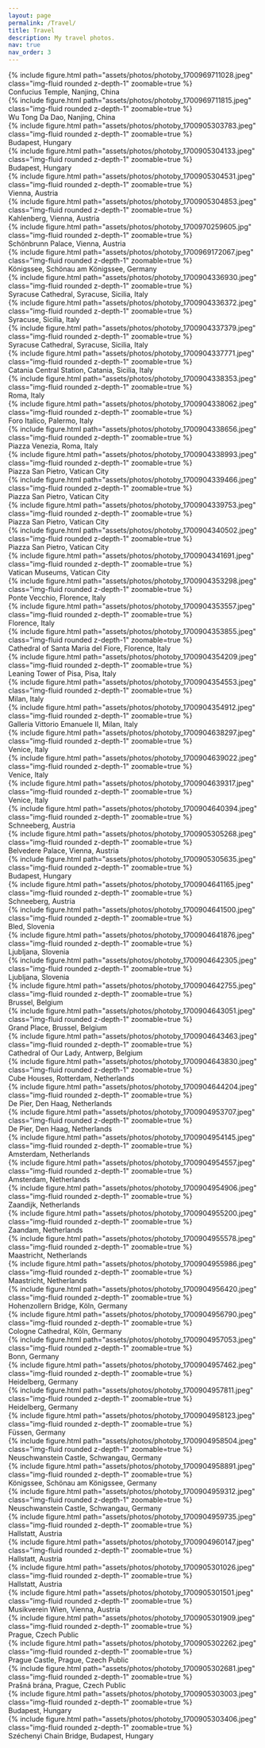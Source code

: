 ```yaml
---
layout: page
permalink: /Travel/
title: Travel
description: My travel photos.
nav: true
nav_order: 3
---
```


<div class="row">
    <div class="col-sm mt-3 mt-md-0">
        {% include figure.html path="assets/photos/photoby_1700969711028.jpeg"  class="img-fluid rounded z-depth-1" zoomable=true %}
        <div class="caption">
            Confucius Temple, Nanjing, China
        </div>
    </div>
     <div class="col-sm mt-3 mt-md-0">
        {% include figure.html path="assets/photos/photoby_1700969711815.jpeg"  class="img-fluid rounded z-depth-1" zoomable=true %}
        <div class="caption">
            Wu Tong Da Dao, Nanjing, China
        </div>
    </div>
</div>

<div class="row">
    <div class="col-sm mt-3 mt-md-0">
        {% include figure.html path="assets/photos/photoby_1700905303783.jpeg"  class="img-fluid rounded z-depth-1" zoomable=true %}
        <div class="caption">
            Budapest, Hungary
        </div>
    </div>
     <div class="col-sm mt-3 mt-md-0">
        {% include figure.html path="assets/photos/photoby_1700905304133.jpeg"  class="img-fluid rounded z-depth-1" zoomable=true %}
        <div class="caption">
            Budapest, Hungary
        </div>
    </div>
</div>

<div class="row">
    <div class="col-sm mt-3 mt-md-0">
        {% include figure.html path="assets/photos/photoby_1700905304531.jpeg"  class="img-fluid rounded z-depth-1" zoomable=true %}
        <div class="caption">
            Vienna, Austria
        </div>
    </div>
     <div class="col-sm mt-3 mt-md-0">
        {% include figure.html path="assets/photos/photoby_1700905304853.jpeg"  class="img-fluid rounded z-depth-1" zoomable=true %}
        <div class="caption">
            Kahlenberg, Vienna, Austria
        </div>
    </div>
</div>

<div class="row">
    <div class="col-sm mt-3 mt-md-0">
        {% include figure.html path="assets/photos/photoby_1700970259605.jpg"  class="img-fluid rounded z-depth-1" zoomable=true %}
        <div class="caption">
            Schönbrunn Palace, Vienna, Austria
        </div>
    </div>
     <div class="col-sm mt-3 mt-md-0">
        {% include figure.html path="assets/photos/photoby_1700969172067.jpeg"  class="img-fluid rounded z-depth-1" zoomable=true %}
        <div class="caption">
            Königssee, Schönau am Königssee, Germany
        </div>
    </div>
</div>


<div class="row">
    <div class="col-sm mt-3 mt-md-0">
        {% include figure.html path="assets/photos/photoby_1700904336930.jpeg"  class="img-fluid rounded z-depth-1" zoomable=true %}
        <div class="caption">
            Syracuse Cathedral, Syracuse, Sicilia, Italy
        </div>
    </div>
     <div class="col-sm mt-3 mt-md-0">
        {% include figure.html path="assets/photos/photoby_1700904336372.jpeg"  class="img-fluid rounded z-depth-1" zoomable=true %}
        <div class="caption">
            Syracuse, Sicilia, Italy
        </div>
    </div>
</div>


<div class="row">
    <div class="col-sm mt-3 mt-md-0">
        {% include figure.html path="assets/photos/photoby_1700904337379.jpeg"  class="img-fluid rounded z-depth-1" zoomable=true %}
        <div class="caption">
            Syracuse Cathedral, Syracuse, Sicilia, Italy
        </div>
    </div>
     <div class="col-sm mt-3 mt-md-0">
        {% include figure.html path="assets/photos/photoby_1700904337771.jpeg"  class="img-fluid rounded z-depth-1" zoomable=true %}
        <div class="caption">
            Catania Central Station, Catania, Sicilia, Italy
        </div>
    </div>
</div>

<div class="row">
    <div class="col-sm mt-3 mt-md-0">
        {% include figure.html path="assets/photos/photoby_1700904338353.jpeg"  class="img-fluid rounded z-depth-1" zoomable=true %}
        <div class="caption">
            Roma, Italy
        </div>
    </div>
     <div class="col-sm mt-3 mt-md-0">
        {% include figure.html path="assets/photos/photoby_1700904338062.jpeg"  class="img-fluid rounded z-depth-1" zoomable=true %}
        <div class="caption">
            Foro Italico, Palermo, Italy
        </div>
    </div>
</div>


<div class="row">
    <div class="col-sm mt-3 mt-md-0">
        {% include figure.html path="assets/photos/photoby_1700904338656.jpeg"  class="img-fluid rounded z-depth-1" zoomable=true %}
        <div class="caption">
            Piazza Venezia, Roma, Italy
        </div>
    </div>
     <div class="col-sm mt-3 mt-md-0">
        {% include figure.html path="assets/photos/photoby_1700904338993.jpeg"  class="img-fluid rounded z-depth-1" zoomable=true %}
        <div class="caption">
            Piazza San Pietro, Vatican City
        </div>
    </div>
</div>

<div class="row">
    <div class="col-sm mt-3 mt-md-0">
        {% include figure.html path="assets/photos/photoby_1700904339466.jpeg"  class="img-fluid rounded z-depth-1" zoomable=true %}
        <div class="caption">
            Piazza San Pietro, Vatican City
        </div>
    </div>
     <div class="col-sm mt-3 mt-md-0">
        {% include figure.html path="assets/photos/photoby_1700904339753.jpeg"  class="img-fluid rounded z-depth-1" zoomable=true %}
        <div class="caption">
            Piazza San Pietro, Vatican City
        </div>
    </div>
</div>

<div class="row">
    <div class="col-sm mt-3 mt-md-0">
        {% include figure.html path="assets/photos/photoby_1700904340502.jpeg"  class="img-fluid rounded z-depth-1" zoomable=true %}
        <div class="caption">
            Piazza San Pietro, Vatican City
        </div>
    </div>
     <div class="col-sm mt-3 mt-md-0">
        {% include figure.html path="assets/photos/photoby_1700904341691.jpeg"  class="img-fluid rounded z-depth-1" zoomable=true %}
        <div class="caption">
            Vatican Museums, Vatican City
        </div>
    </div>
</div>


<div class="row">
    <div class="col-sm mt-3 mt-md-0">
        {% include figure.html path="assets/photos/photoby_1700904353298.jpeg"  class="img-fluid rounded z-depth-1" zoomable=true %}
        <div class="caption">
            Ponte Vecchio, Florence, Italy
        </div>
    </div>
     <div class="col-sm mt-3 mt-md-0">
        {% include figure.html path="assets/photos/photoby_1700904353557.jpeg"  class="img-fluid rounded z-depth-1" zoomable=true %}
        <div class="caption">
            Florence, Italy
        </div>
    </div>
</div>

<div class="row">
    <div class="col-sm mt-3 mt-md-0">
        {% include figure.html path="assets/photos/photoby_1700904353855.jpeg"  class="img-fluid rounded z-depth-1" zoomable=true %}
        <div class="caption">
            Cathedral of Santa Maria del Fiore, Florence, Italy
        </div>
    </div>
     <div class="col-sm mt-3 mt-md-0">
        {% include figure.html path="assets/photos/photoby_1700904354209.jpeg"  class="img-fluid rounded z-depth-1" zoomable=true %}
        <div class="caption">
            Leaning Tower of Pisa, Pisa, Italy
        </div>
    </div>
</div>

<div class="row">
    <div class="col-sm mt-3 mt-md-0">
        {% include figure.html path="assets/photos/photoby_1700904354553.jpeg"  class="img-fluid rounded z-depth-1" zoomable=true %}
        <div class="caption">
            Milan, Italy
        </div>
    </div>
     <div class="col-sm mt-3 mt-md-0">
        {% include figure.html path="assets/photos/photoby_1700904354912.jpeg"  class="img-fluid rounded z-depth-1" zoomable=true %}
        <div class="caption">
            Galleria Vittorio Emanuele II, Milan, Italy
        </div>
    </div>
</div>

<div class="row">
    <div class="col-sm mt-3 mt-md-0">
        {% include figure.html path="assets/photos/photoby_1700904638297.jpeg"  class="img-fluid rounded z-depth-1" zoomable=true %}
        <div class="caption">
            Venice, Italy
        </div>
    </div>
     <div class="col-sm mt-3 mt-md-0">
        {% include figure.html path="assets/photos/photoby_1700904639022.jpeg"  class="img-fluid rounded z-depth-1" zoomable=true %}
        <div class="caption">
            Venice, Italy
        </div>
    </div>
</div>


<div class="row">
    <div class="col-sm mt-3 mt-md-0">
        {% include figure.html path="assets/photos/photoby_1700904639317.jpeg"  class="img-fluid rounded z-depth-1" zoomable=true %}
        <div class="caption">
            Venice, Italy
        </div>
    </div>
     <div class="col-sm mt-3 mt-md-0">
        {% include figure.html path="assets/photos/photoby_1700904640394.jpeg"  class="img-fluid rounded z-depth-1" zoomable=true %}
        <div class="caption">
            Schneeberg, Austria
        </div>
    </div>
</div>

<div class="row">
    <div class="col-sm mt-3 mt-md-0">
        {% include figure.html path="assets/photos/photoby_1700905305268.jpeg"  class="img-fluid rounded z-depth-1" zoomable=true %}
        <div class="caption">
            Belvedere Palace, Vienna, Austria
        </div>
    </div>
     <div class="col-sm mt-3 mt-md-0">
        {% include figure.html path="assets/photos/photoby_1700905305635.jpeg"  class="img-fluid rounded z-depth-1" zoomable=true %}
        <div class="caption">
            Budapest, Hungary
        </div>
    </div>
</div>


<div class="row">
    <div class="col-sm mt-3 mt-md-0">
        {% include figure.html path="assets/photos/photoby_1700904641165.jpeg"  class="img-fluid rounded z-depth-1" zoomable=true %}
        <div class="caption">
            Schneeberg, Austria
        </div>
    </div>
     <div class="col-sm mt-3 mt-md-0">
        {% include figure.html path="assets/photos/photoby_1700904641500.jpeg"  class="img-fluid rounded z-depth-1" zoomable=true %}
        <div class="caption">
            Bled, Slovenia
        </div>
    </div>
</div>


<div class="row">
    <div class="col-sm mt-3 mt-md-0">
        {% include figure.html path="assets/photos/photoby_1700904641876.jpeg"  class="img-fluid rounded z-depth-1" zoomable=true %}
        <div class="caption">
            Ljubljana, Slovenia
        </div>
    </div>
     <div class="col-sm mt-3 mt-md-0">
        {% include figure.html path="assets/photos/photoby_1700904642305.jpeg"  class="img-fluid rounded z-depth-1" zoomable=true %}
        <div class="caption">
            Ljubljana, Slovenia
        </div>
    </div>
</div>

<div class="row">
    <div class="col-sm mt-3 mt-md-0">
        {% include figure.html path="assets/photos/photoby_1700904642755.jpeg"  class="img-fluid rounded z-depth-1" zoomable=true %}
        <div class="caption">
            Brussel, Belgium
        </div>
    </div>
     <div class="col-sm mt-3 mt-md-0">
        {% include figure.html path="assets/photos/photoby_1700904643051.jpeg"  class="img-fluid rounded z-depth-1" zoomable=true %}
        <div class="caption">
            Grand Place, Brussel, Belgium
        </div>
    </div>
</div>


<div class="row">
    <div class="col-sm mt-3 mt-md-0">
        {% include figure.html path="assets/photos/photoby_1700904643463.jpeg"  class="img-fluid rounded z-depth-1" zoomable=true %}
        <div class="caption">
            Cathedral of Our Lady, Antwerp, Belgium
        </div>
    </div>
     <div class="col-sm mt-3 mt-md-0">
        {% include figure.html path="assets/photos/photoby_1700904643830.jpeg"  class="img-fluid rounded z-depth-1" zoomable=true %}
        <div class="caption">
            Cube Houses, Rotterdam, Netherlands
        </div>
    </div>
</div>

<div class="row">
    <div class="col-sm mt-3 mt-md-0">
        {% include figure.html path="assets/photos/photoby_1700904644204.jpeg"  class="img-fluid rounded z-depth-1" zoomable=true %}
        <div class="caption">
            De Pier, Den Haag, Netherlands
        </div>
    </div>
     <div class="col-sm mt-3 mt-md-0">
        {% include figure.html path="assets/photos/photoby_1700904953707.jpeg"  class="img-fluid rounded z-depth-1" zoomable=true %}
        <div class="caption">
            De Pier, Den Haag, Netherlands
        </div>
    </div>
</div>


<div class="row">
    <div class="col-sm mt-3 mt-md-0">
        {% include figure.html path="assets/photos/photoby_1700904954145.jpeg"  class="img-fluid rounded z-depth-1" zoomable=true %}
        <div class="caption">
            Amsterdam, Netherlands
        </div>
    </div>
     <div class="col-sm mt-3 mt-md-0">
        {% include figure.html path="assets/photos/photoby_1700904954557.jpeg"  class="img-fluid rounded z-depth-1" zoomable=true %}
        <div class="caption">
            Amsterdam, Netherlands
        </div>
    </div>
</div>

<div class="row">
    <div class="col-sm mt-3 mt-md-0">
        {% include figure.html path="assets/photos/photoby_1700904954906.jpeg"  class="img-fluid rounded z-depth-1" zoomable=true %}
        <div class="caption">
            Zaandijk, Netherlands
        </div>
    </div>
     <div class="col-sm mt-3 mt-md-0">
        {% include figure.html path="assets/photos/photoby_1700904955200.jpeg"  class="img-fluid rounded z-depth-1" zoomable=true %}
        <div class="caption">
            Zaandam, Netherlands
        </div>
    </div>
</div>

<div class="row">
    <div class="col-sm mt-3 mt-md-0">
        {% include figure.html path="assets/photos/photoby_1700904955578.jpeg"  class="img-fluid rounded z-depth-1" zoomable=true %}
        <div class="caption">
            Maastricht, Netherlands
        </div>
    </div>
     <div class="col-sm mt-3 mt-md-0">
        {% include figure.html path="assets/photos/photoby_1700904955986.jpeg"  class="img-fluid rounded z-depth-1" zoomable=true %}
        <div class="caption">
            Maastricht, Netherlands
        </div>
    </div>
</div>

<div class="row">
    <div class="col-sm mt-3 mt-md-0">
        {% include figure.html path="assets/photos/photoby_1700904956420.jpeg"  class="img-fluid rounded z-depth-1" zoomable=true %}
        <div class="caption">
            Hohenzollern Bridge, Köln, Germany
        </div>
    </div>
     <div class="col-sm mt-3 mt-md-0">
        {% include figure.html path="assets/photos/photoby_1700904956790.jpeg"  class="img-fluid rounded z-depth-1" zoomable=true %}
        <div class="caption">
            Cologne Cathedral, Köln, Germany
        </div>
    </div>
</div>

<div class="row">
    <div class="col-sm mt-3 mt-md-0">
        {% include figure.html path="assets/photos/photoby_1700904957053.jpeg"  class="img-fluid rounded z-depth-1" zoomable=true %}
        <div class="caption">
            Bonn, Germany
        </div>
    </div>
     <div class="col-sm mt-3 mt-md-0">
        {% include figure.html path="assets/photos/photoby_1700904957462.jpeg"  class="img-fluid rounded z-depth-1" zoomable=true %}
        <div class="caption">
            Heidelberg, Germany
        </div>
    </div>
</div>

<div class="row">
    <div class="col-sm mt-3 mt-md-0">
        {% include figure.html path="assets/photos/photoby_1700904957811.jpeg"  class="img-fluid rounded z-depth-1" zoomable=true %}
        <div class="caption">
            Heidelberg, Germany
        </div>
    </div>
     <div class="col-sm mt-3 mt-md-0">
        {% include figure.html path="assets/photos/photoby_1700904958123.jpeg"  class="img-fluid rounded z-depth-1" zoomable=true %}
        <div class="caption">
            Füssen, Germany
        </div>
    </div>
</div>

<div class="row">
    <div class="col-sm mt-3 mt-md-0">
        {% include figure.html path="assets/photos/photoby_1700904958504.jpeg"  class="img-fluid rounded z-depth-1" zoomable=true %}
        <div class="caption">
            Neuschwanstein Castle, Schwangau, Germany
        </div>
    </div>
     <div class="col-sm mt-3 mt-md-0">
        {% include figure.html path="assets/photos/photoby_1700904958891.jpeg"  class="img-fluid rounded z-depth-1" zoomable=true %}
        <div class="caption">
            Königssee, Schönau am Königssee, Germany
        </div>
    </div>
</div>

<div class="row">
    <div class="col-sm mt-3 mt-md-0">
        {% include figure.html path="assets/photos/photoby_1700904959312.jpeg"  class="img-fluid rounded z-depth-1" zoomable=true %}
        <div class="caption">
            Neuschwanstein Castle, Schwangau, Germany
        </div>
    </div>
     <div class="col-sm mt-3 mt-md-0">
        {% include figure.html path="assets/photos/photoby_1700904959735.jpeg"  class="img-fluid rounded z-depth-1" zoomable=true %}
        <div class="caption">
            Hallstatt, Austria
        </div>
    </div>
</div>


<div class="row">
    <div class="col-sm mt-3 mt-md-0">
        {% include figure.html path="assets/photos/photoby_1700904960147.jpeg"  class="img-fluid rounded z-depth-1" zoomable=true %}
        <div class="caption">
            Hallstatt, Austria
        </div>
    </div>
     <div class="col-sm mt-3 mt-md-0">
        {% include figure.html path="assets/photos/photoby_1700905301026.jpeg"  class="img-fluid rounded z-depth-1" zoomable=true %}
        <div class="caption">
            Hallstatt, Austria
        </div>
    </div>
</div>

<div class="row">
    <div class="col-sm mt-3 mt-md-0">
        {% include figure.html path="assets/photos/photoby_1700905301501.jpeg"  class="img-fluid rounded z-depth-1" zoomable=true %}
        <div class="caption">
            Musikverein Wien, Vienna, Austria
        </div>
    </div>
     <div class="col-sm mt-3 mt-md-0">
        {% include figure.html path="assets/photos/photoby_1700905301909.jpeg"  class="img-fluid rounded z-depth-1" zoomable=true %}
        <div class="caption">
            Prague, Czech Public
        </div>
    </div>
</div>

<div class="row">
    <div class="col-sm mt-3 mt-md-0">
        {% include figure.html path="assets/photos/photoby_1700905302262.jpeg"  class="img-fluid rounded z-depth-1" zoomable=true %}
        <div class="caption">
            Prague Castle, Prague, Czech Public
        </div>
    </div>
     <div class="col-sm mt-3 mt-md-0">
        {% include figure.html path="assets/photos/photoby_1700905302681.jpeg"  class="img-fluid rounded z-depth-1" zoomable=true %}
        <div class="caption">
            Prašná brána, Prague, Czech Public
        </div>
    </div>
</div>



<div class="row">
    <div class="col-sm mt-3 mt-md-0">
        {% include figure.html path="assets/photos/photoby_1700905303003.jpeg"  class="img-fluid rounded z-depth-1" zoomable=true %}
        <div class="caption">
            Budapest, Hungary
        </div>
    </div>
     <div class="col-sm mt-3 mt-md-0">
        {% include figure.html path="assets/photos/photoby_1700905303406.jpeg"  class="img-fluid rounded z-depth-1" zoomable=true %}
        <div class="caption">
            Széchenyi Chain Bridge, Budapest, Hungary
        </div>
    </div>
</div>




